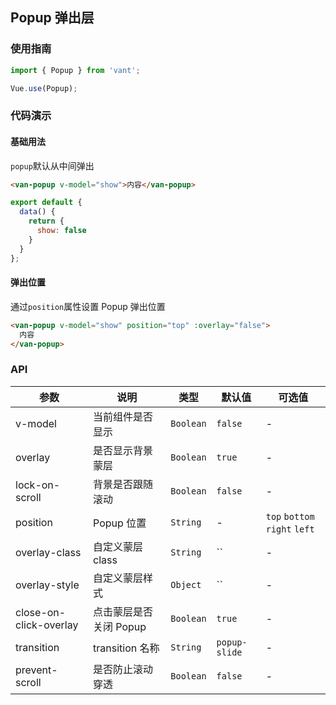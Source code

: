 ## Popup 弹出层

### 使用指南
``` javascript
import { Popup } from 'vant';

Vue.use(Popup);
```

### 代码演示

#### 基础用法
`popup`默认从中间弹出

```html
<van-popup v-model="show">内容</van-popup>
```

```javascript
export default {
  data() {
    return {
      show: false
    }
  }
};
```

#### 弹出位置
通过`position`属性设置 Popup 弹出位置

```html
<van-popup v-model="show" position="top" :overlay="false">
  内容
</van-popup>
```

### API

| 参数 | 说明 | 类型 | 默认值 | 可选值 |
|-----------|-----------|-----------|-------------|-------------|
| v-model | 当前组件是否显示 | `Boolean` | `false` | - |
| overlay | 是否显示背景蒙层 | `Boolean` | `true` | - |
| lock-on-scroll | 背景是否跟随滚动 | `Boolean` | `false` | - |
| position | Popup 位置 | `String` | - | `top` `bottom` `right` `left` |
| overlay-class | 自定义蒙层 class | `String` | `` | - |
| overlay-style | 自定义蒙层样式 | `Object` | `` | - |
| close-on-click-overlay | 点击蒙层是否关闭 Popup | `Boolean` | `true` | - |
| transition | transition 名称 | `String` | `popup-slide` | - |
| prevent-scroll | 是否防止滚动穿透 | `Boolean` | `false` | - |
